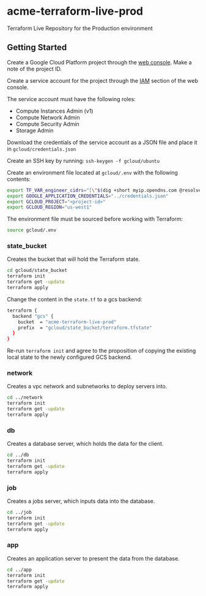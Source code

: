 # acme-terraform-live-prod

Terraform Live Repository for the Production environment

## Getting Started

Create a Google Cloud Platform project through the
[web console][gcp-web-console]. Make a note of the project ID.

Create a service account for the project through the [IAM][gcp-iam]
section of the web console.

The service account must have the following roles:

* Compute Instances Admin (v1)
* Compute Network Admin
* Compute Security Admin
* Storage Admin

Download the credentials of the service account as a JSON file and
place it in `gcloud/credentials.json`

Create an SSH key by running: `ssh-keygen -f gcloud/ubuntu`

Create an environment file located at `gcloud/.env` with the following
contents:

```sh
export TF_VAR_engineer_cidrs="[\"$(dig +short myip.opendns.com @resolver1.opendns.com)/32\"]"
export GOOGLE_APPLICATION_CREDENTIALS="../credentials.json"
export GCLOUD_PROJECT="<project-id>"
export GCLOUD_REGION="us-west1"
```

The environment file must be sourced before working with Terraform:

```sh
source gcloud/.env
```

### state_bucket

Creates the bucket that will hold the Terraform state.

```sh
cd gcloud/state_bucket
terraform init
terraform get -update
terraform apply
```

Change the content in the `state.tf` to a gcs backend:

```sh
terraform {
  backend "gcs" {
    bucket  = "acme-terraform-live-prod"
    prefix  = "gcloud/state_bucket/terraform.tfstate"
  }
}
```

Re-run `terraform init` and agree to the proposition of copying the
existing local state to the newly configured GCS backend.

### network

Creates a vpc network and subnetworks to deploy servers into.

```sh
cd ../network
terraform init
terraform get -update
terraform apply
```

### db

Creates a database server, which holds the data for the client.

```sh
cd ../db
terraform init
terraform get -update
terraform apply
```

### job

Creates a jobs server, which inputs data into the database.

```sh
cd ../job
terraform init
terraform get -update
terraform apply
```

### app

Creates an application server to present the data from the database.

```sh
cd ../app
terraform init
terraform get -update
terraform apply
```

[gcp-iam]: https://console.cloud.google.com/iam-admin/iam
[gcp-web-console]: https://console.cloud.google.com/
